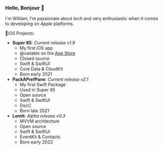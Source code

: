 ### Hello, Bonjour 👋

I'm William, I'm passionate about *tech* and very enthusiastic when it comes to developing on *Apple* platforms.

📱iOS Projects:

- **Super 85**: *Current release v1.9*
  - My first iOS app
  - @vailable on the [App Store](https://apps.apple.com/app/super-85/id1564978634)
  - Closed source
  - Swift & SwiftUI
  - Core Data & CloudKit
  - Born early 2021
- **PackAPrefPane**: *Current release v2.1*
  - My first Swift Package
  - Used in Super 85
  - Open source
  - Swift & SwiftUI
  - DocC
  - Born late 2021
- **Lentit**: *Alpha release v0.3*
  - MVVM architecture
  - Open source
  - Swift & SwiftUI
  - EventKit & Contacts
  - Born early 2022

